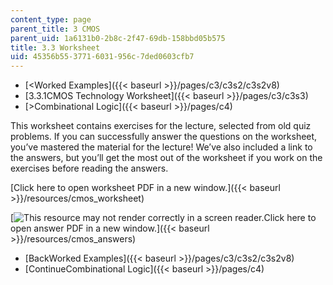 ```yaml
---
content_type: page
parent_title: 3 CMOS
parent_uid: 1a6131b0-2b8c-2f47-69db-158bbd05b575
title: 3.3 Worksheet
uid: 45356b55-3771-6031-956c-7ded0603cfb7
---
```


*   [<Worked Examples]({{< baseurl >}}/pages/c3/c3s2/c3s2v8)
*   [3.3.1CMOS Technology Worksheet]({{< baseurl >}}/pages/c3/c3s3)
*   [\>Combinational Logic]({{< baseurl >}}/pages/c4)

This worksheet contains exercises for the lecture, selected from old quiz problems. If you can successfully answer the questions on the worksheet, you’ve mastered the material for the lecture! We’ve also included a link to the answers, but you’ll get the most out of the worksheet if you work on the exercises before reading the answers.

[Click here to open worksheet PDF in a new window.]({{< baseurl >}}/resources/cmos_worksheet)

[![This resource may not render correctly in a screen reader.](/images/inacessible.gif)Click here to open answer PDF in a new window.]({{< baseurl >}}/resources/cmos_answers)

*   [BackWorked Examples]({{< baseurl >}}/pages/c3/c3s2/c3s2v8)
*   [ContinueCombinational Logic]({{< baseurl >}}/pages/c4)